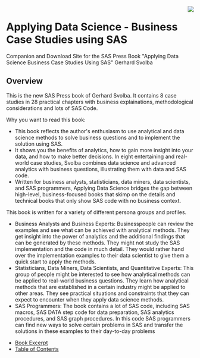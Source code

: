 <img src='cover.jpg' align='right' />

# Applying Data Science - Business Case Studies using SAS

Companion and Download Site for the SAS Press Book "Applying Data Science Business Case Studies Using SAS"
Gerhard Svolba

## Overview
This is the new SAS Press book of Gerhard Svolba. It contains 8 case studies in 28 practical chapters with business explainations, methodological considerations and lots of SAS Code.

Why you want to read this book:
* This book reflects the author's enthusiasm to use analytical and data science methods to solve business questions and to implement the solution using SAS.
* It shows you the benefits of analytics, how to gain more insight into your data, and how to make better decisions. In eight entertaining and real-world case studies, Svolba combines data science and advanced analytics with business questions, illustrating them with data and SAS code.
* Written for business analysts, statisticians, data miners, data scientists, and SAS programmers, Applying Data Science bridges the gap between high-level, business-focused books that skimp on the details and technical books that only show SAS code with no business context.

This book is written for a variety of different persona groups and profiles.
* Business Analysts and Business Experts: Businesspeople can review the examples and see what can be achieved with analytical methods. They get insight into the power of analytics and the additional findings that can be generated by these methods. They might not study the SAS implementation and the code in much detail. They would rather hand over the implementation examples to their data scientist to give them a quick start to apply the methods.
* Statisticians, Data Miners, Data Scientists, and Quantitative Experts: This group of people might be interested to see how analytical methods can be applied to real-world business questions. They learn how analytical methods that are established in a certain industry might be applied to other areas. They see practical situations and constraints that they can expect to encounter when they apply data science methods.
* SAS Programmers: The book contains a lot of SAS code, including SAS macros, SAS DATA step code for data preparation, SAS analytics procedures, and SAS graph procedures. In this code SAS programmers can find new ways to solve certain problems in SAS and transfer the solutions in these examples to their day-to-day problems


- [Book Excerpt](https://www.sas.com/storefront/aux/en/spba/63165_excerpt.pdf)
- [Table of Contents](https://www.sas.com/storefront/aux/en/spba/63165_toc.pdf)
